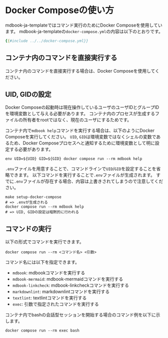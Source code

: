 # Docker Composeの使い方

mdbook-ja-templateではコマンド実行のためにDocker Composeを使用しています。
mdbook-ja-templateの`docker-compose.yml`の内容は以下のとおりです。

```yaml
{{#include ../../docker-compose.yml}}
```

## コンテナ内のコマンドを直接実行する

コンテナ内のコマンドを直接実行する場合は、Docker Composeを使用してください。

## UID, GIDの設定

Docker Composeの起動時は現在操作しているユーザのユーザIDとグループIDを環境変数として与える必要があります。
コンテナ内のプロセスが生成するファイルの所有者をrootではなく、現在のユーザにするためです。

コンテナ内で`mdbook help`コマンドを実行する場合は、以下のようにDocker Composeを実行してください。
`UID`, `GID`は環境変数ではなくシェルの変数であるため、Docker Composeプロセスへと通知するために環境変数として明に設定する必要があります。

```console
env UID=${UID} GID=${GID} docker compose run --rm mdbook help
```

`.env`ファイルを用意することで、コマンドラインで`UID`/`GID`を設定することを省略できます。
以下コマンドを実行することで`.env`ファイルが生成されます。
すでに`.env`ファイルが存在する場合、内容は上書きされてしまうので注意してください。

```console
make setup-docker-compose
# => .envが生成される
docker compose run --rm mdbook help
# => UID, GIDの設定は暗黙的に行われる
```

## コマンドの実行

以下の形式でコマンドを実行できます。

```console
docker compose run --rm <コマンド名> <引数>
```

コマンド名には以下を指定できます。

* `mdbook`: mdbookコマンドを実行する
* `mdbook-mermaid`: mdbook-mermaidコマンドを実行する
* `mdbook-linkcheck`: mdbook-linkcheckコマンドを実行する
* `markdownlint`: markdownlintコマンドを実行する
* `textlint`: textlintコマンドを実行する
* `exec`: 引数で指定されたコマンドを実行する

コンテナ内でbashの会話型セッションを開始する場合のコマンド例を以下に示します。

```console
docker compose run --rm exec bash
```
